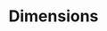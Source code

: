---
layout: default
bigquery: https://console.cloud.google.com/bigquery?p=covid-19-dimensions-ai&page=table&d=data&t=publications
contributors: Digital Science, https://www.digital-science.com/
cost: Free for personal, non-commercial use.
description: Dimensions contains more than 100 million publications, ranging from
  articles published in scholarly journals, books and book chapters, to preprints
  and conference proceedings. All publications are contextualized with linked data
  sets, funding, publications, patents, clinical trials, and policy documents. You
  can also view associated categories, funders, institutions, and researcher profiles.
documentation: https://docs.dimensions.ai/bigquery/index.html
last_edit: Mon, 04 Apr 2022 19:04:00 GMT
location: https://www.dimensions.ai/products/free/
maintained_by: Digital Science, https://www.digital-science.com/
schema_fields: '[''links'', ''eisbn'', ''associated_publication_arxiv_id'', ''date_normal'',
  ''researcher_ids'', ''open_access_categories_v2'', ''funding_details'', ''interventions'',
  ''conditions'', ''application_number'', ''funder_org_cities'', ''isbn'', ''category_hra'',
  ''types'', ''funding_nzd'', ''patent_ids'', ''clinical_trial_ids'', ''expiration_year'',
  ''reference_ids'', ''publisher'', ''end_year'', ''publication_ids'', ''acknowledgements'',
  ''language'', ''funding_cad'', ''conference'', ''abstract'', ''parent_id'', ''priority_year'',
  ''acronym'', ''foa_number'', ''funding_cny'', ''ipcr'', ''citations'', ''book_series_title'',
  ''category_icrp_ct'', ''associated_publication_pmid'', ''altmetrics'', ''pmid'',
  ''associated_publication_doi'', ''book_title'', ''date_online'', ''current_assignee'',
  ''license'', ''original_title'', ''phase'', ''id'', ''pages'', ''expiration_date'',
  ''kind'', ''funder_orgs'', ''registry'', ''repository_url'', ''research_orgs'',
  ''volume'', ''type'', ''associated_publication_id'', ''date'', ''issue'', ''research_org_state_codes'',
  ''aliases'', ''year'', ''legal_events'', ''funding_jpy'', ''address'', ''description'',
  ''mesh_headings'', ''family_count'', ''category_bra'', ''date_modified'', ''cpc'',
  ''research_org_country_names'', ''brief_title'', ''category_for'', ''journal_lists'',
  ''funding_usd'', ''funding_currency'', ''repository_id'', ''supporting_grant_ids'',
  ''inventor_names'', ''date_print'', ''category_hrcs_rac'', ''start_year'', ''associated_grant_ids'',
  ''gender'', ''legal_status'', ''research_org_state_names'', ''title'', ''end_date'',
  ''assignee_orgs'', ''subtitles'', ''funder_org_acronyms'', ''authors'', ''external_ids'',
  ''family_members_ids'', ''grant_number'', ''repository_name'', ''arxiv_id'', ''funding_chf'',
  ''original_abstract'', ''funder_org_countries'', ''citations_count'', ''email_address'',
  ''granted_date'', ''labels'', ''created_date'', ''funding_gbp'', ''cited_by_ids'',
  ''embargo_date'', ''research_org_cities'', ''publication_year'', ''acronyms'', ''original_assignee_countries'',
  ''source_id'', ''current_assignee_countries'', ''name'', ''funder_countries'', ''assignee_countries'',
  ''open_access_categories'', ''resulting_publication_doi'', ''family_id'', ''citation_string'',
  ''date_imported_gbq'', ''start_date'', ''funding_aud'', ''granted_year'', ''mesh_terms'',
  ''research_org_city_names'', ''editors'', ''original_assignee'', ''current_assignee_orgs'',
  ''funder_org_state_codes'', ''jurisdiction'', ''concepts'', ''category_icrp_cso'',
  ''wikipedia_url'', ''filing_date'', ''filing_status'', ''funder_org'', ''metrics'',
  ''investigators'', ''resulting_publication_ids'', ''filing_year'', ''categories'',
  ''linkout'', ''relationships'', ''journal'', ''category_sdg'', ''priority_date'',
  ''proceedings_title'', ''research_org_countries'', ''category_rcdc'', ''established'',
  ''organisation_details'', ''category_hrcs_hc'', ''date_inserted'', ''status'', ''pmcid'',
  ''funding_amount'', ''doi'', ''active_years'', ''category_uoa'', ''original_assignee_orgs'',
  ''funding_eur'', ''publication_date'']'
shortname: dimensions
tags:
- scholarly literature
- patents
- funding
- clinical trials
- academic profiles
terms_of_use: 'Use of both the Dimensions COVID-19 dataset and full Dimensions dataset
  are subject to the Dimensions Terms of use: https://www.dimensions.ai/policies-terms-legal '
title: Dimensions
uuid: dcff88bd-fe6b-4fdb-8159-809bf9d7bc1c
---